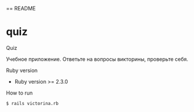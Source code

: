 == README

# quiz
Quiz

Учебное приложение.
Ответьте на вопросы викторины, проверьте себя.

Ruby version

* Ruby version >= 2.3.0

How to run
 
    $ rails victorina.rb
      
